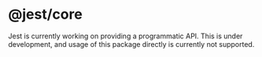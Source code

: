 <span class="citation" data-cites="jest/core">@jest/core</span>
===============================================================

Jest is currently working on providing a programmatic API. This is under development, and usage of this package directly is currently not supported.
